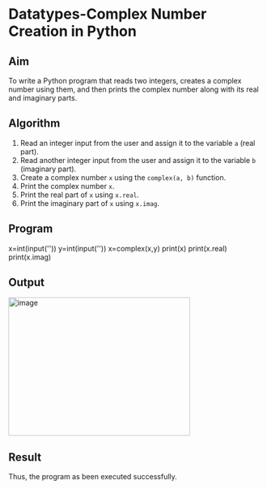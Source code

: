 #  Datatypes-Complex Number Creation in Python

##  Aim
To write a Python program that reads two integers, creates a complex number using them, and then prints the complex number along with its real and imaginary parts.

##  Algorithm
1. Read an integer input from the user and assign it to the variable `a` (real part).
2. Read another integer input from the user and assign it to the variable `b` (imaginary part).
3. Create a complex number `x` using the `complex(a, b)` function.
4. Print the complex number `x`.
5. Print the real part of `x` using `x.real`.
6. Print the imaginary part of `x` using `x.imag`.

##  Program
x=int(input(''))
y=int(input(''))
x=complex(x,y)
print(x)
print(x.real)
print(x.imag)

## Output
<img width="359" height="273" alt="image" src="https://github.com/user-attachments/assets/4a5aac0d-52d8-449b-a510-ba88eb0ef32a" />

## Result
Thus, the program as been executed successfully.
